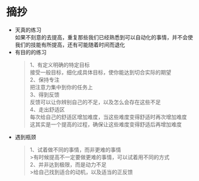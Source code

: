 # 摘抄
* 天真的练习<br>
    如果不刻意的去提高，重复那些我们已经熟悉到可以自动化的事情，并不会使我们的技能有所提高，还有可能随着时间而退化
* 有目的的练习<br>
    >1、有定义明确的特定目标<br>
    >接受一般目标，细化成具体目标，使你能达到切合实际的期望<br>
    >2、保持专注<br>
    >把注意力集中到你的任务上<br>
    >3、得到反馈<br>
    >反馈可以让你辨别自己的不足，以及怎么会存在这些不足<br>
    >4、走出舒适区<br>
    >每次给自己的舒适区增加难度，当这些难度变得舒适时再次增加难度<br>
    >这其实是一个提高的过程，确保让这些难度变得舒适后再增加难度<br>
* 遇到瓶颈<br>
    >1、试着做不同的事情，而非更难的事情<br>
      >有时候提高不一定要做更难的事情，可以试着用不同的方式<br>
    >2、并非达到极限，而是动力不足<br>
      >给自己找到适合的动机，以及适当的正反馈<br>

